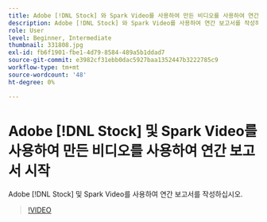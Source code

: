 ```yaml
---
title: Adobe [!DNL Stock] 와 Spark Video를 사용하여 만든 비디오를 사용하여 연간 보고서 시작
description: Adobe [!DNL Stock] 와 Spark Video를 사용하여 연간 보고서를 작성하십시오.
role: User
level: Beginner, Intermediate
thumbnail: 331808.jpg
exl-id: fb6f1901-fbe1-4d79-8584-489a5b1ddad7
source-git-commit: e3982cf31ebb0dac5927baa1352447b3222785c9
workflow-type: tm+mt
source-wordcount: '48'
ht-degree: 0%

---
```


# Adobe [!DNL Stock] 및 Spark Video를 사용하여 만든 비디오를 사용하여 연간 보고서 시작

Adobe [!DNL Stock] 및 Spark Video를 사용하여 연간 보고서를 작성하십시오.

>[!VIDEO](https://video.tv.adobe.com/v/331808?hidetitle=true)
